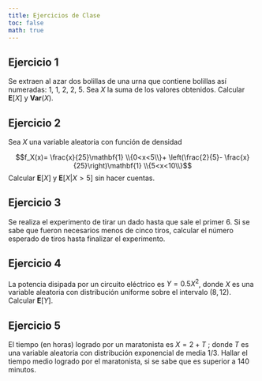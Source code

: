 ```yaml
---
title: Ejercicios de Clase
toc: false
math: true
---
```


## Ejercicio 1

Se extraen al azar dos bolillas de una urna que contiene bolillas así numeradas: 1, 1, 2, 2, 5. Sea $X$ la suma de los valores obtenidos. Calcular $\mathbf{E}[X]$ y $\mathbf{Var}(X)$.

## Ejercicio 2

Sea $X$ una variable aleatoria con función de densidad

$$f_X(x)= \frac{x}{25}\mathbf{1} \\{0<x<5\\}+ \left(\frac{2}{5}- \frac{x}{25}\right)\mathbf{1} \\{5<x<10\\}$$
Calcular $\mathbf{E}[X]$ y $\mathbf{E}[X|X>5]$ sin hacer cuentas.

## Ejercicio 3

Se realiza el experimento de tirar un dado hasta que sale el primer 6. Si se sabe que fueron necesarios menos de cinco tiros, calcular el número esperado de tiros hasta finalizar el experimento.

## Ejercicio 4

La potencia disipada por un circuito eléctrico es $Y=0.5X^2$, donde $X$ es una variable aleatoria con distribución uniforme sobre el intervalo $(8,12)$. Calcular $\mathbf{E}[Y]$.


## Ejercicio 5

El tiempo (en horas) logrado por un maratonista es $X = 2 + T$ ; donde $T$ es una variable aleatoria con distribución exponencial de media 1/3. Hallar el tiempo medio logrado por el maratonista, si se sabe que es superior a 140 minutos.

